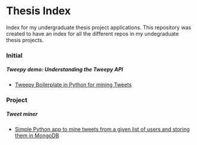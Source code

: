 # Thesis Index
Index for my undergraduate thesis project applications. This repository was created to have an index for all the different repos in my undegraduate thesis projects.

### Initial
##### Tweepy demo: Understanding the Tweepy API
* [Tweepy Boilerplate in Python for mining Tweets](https://github.com/jfmendez11/tweepy_demo)

### Project
##### Tweet miner
* [Simple Python app to mine tweets from a given list of users and storing them in MongoDB](https://github.com/jfmendez11/tweet_miner)
